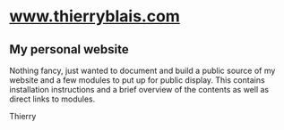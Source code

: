 www.thierryblais.com
====================

My personal website
-------------------

Nothing fancy, just wanted to document and build a public source of my website and a few modules to put up for public display.  This contains installation instructions and a brief overview of the contents as well as direct links to modules.

Thierry